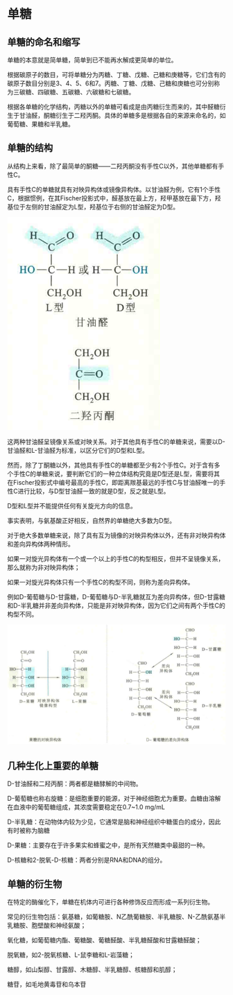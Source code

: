 # 单糖

## 单糖的命名和缩写

单糖的本意就是简单糖，简单到已不能再水解成更简单的单位。

根据碳原子的数目，可将单糖分为丙糖、丁糖、戊糖、己糖和庚糖等，它们含有的碳原子数目分别是3、4、5、6和7。丙糖、丁糖、戊糖、己糖和庚糖也可分别称为三碳糖、四碳糖、五碳糖、六碳糖和七碳糖。

根据各单糖的化学结构，丙糖以外的单糖可看成是由丙糖衍生而来的，其中醛糖衍生于甘油醛，酮糖衍生于二羟丙酮。具体的单糖多是根据各自的来源来命名的，如葡萄糖、果糖和半乳糖。

## 单糖的结构

从结构上来看，除了最简单的酮糖——二羟丙酮没有手性C以外，其他单糖都有手性C。

具有手性C的单糖就具有对映异构体或镜像异构体。以甘油醛为例，它有1个手性C，根据惯例，在其Fischer投影式中，醛基放在最上方，羟甲基放在最下方，羟基位于左侧的甘油醛定为L型，羟基位于右侧的甘油醛定为D型。

![](1.1.png)

这两种甘油醛呈镜像关系或对映关系。对于其他具有手性C的单糖来说，需要以D-甘油醛和L-甘油醛为标准，以区分它们的D型和L型。

然而，除了丁酮糖以外，其他具有手性C的单糖都至少有2个手性C。对于含有多个手性C的单糖来说，要判断它们的一种立体结构究竟是D型还是L型，需要将其在Fischer投影式中编号最高的手性C，即距离羰基最远的手性C与甘油醛唯一的手性C进行比较，与D型甘油醛一致的就是D型，反之就是L型。

D型和L型并不能提供任何有关旋光方向的信息。

事实表明，与氨基酸正好相反，自然界的单糖绝大多数为D型。

对于绝大多数单糖来说，除了具有互为镜像的对映异构体以外，还有非对映异构体和差向异构体两种情形。

如果一对旋光异构体有一个或一个以上的手性C的构型相反，但并不呈镜像关系，那么就称为非对映异构体；

如果一对旋光异构体只有一个手性C的构型不同，则称为差向异构体。

例如D-葡萄糖与D-甘露糖，D-葡萄糖与D-半乳糖就互为差向异构体，但D-甘露糖和D-半乳糖并非差向异构体，只能是非对映异构体，因为它们之间有两个手性C的构型不同。

![](1.2.png)

## 几种生化上重要的单糖

D-甘油醛和二羟丙酮：两者都是糖酵解的中间物。

D-葡萄糖也称右旋糖：是细胞重要的能源，对于神经细胞尤为重要。血糖由溶解在血液中的葡萄糖组成，其浓度需要稳定在0.7~1.0 mg/mL

D-半乳糖：在动物体内较为少见，它通常是脑和神经组织中糖蛋白的成分，因此有时被称为脑糖

D-果糖：主要存在于许多果实和蜂蜜之中，是所有天然糖类中最甜的一种。

D-核糖和2-脱氧-D-核糖：两者分别是RNA和DNA的组分。

## 单糖的衍生物

在特定的酶催化下，单糖在机体内可进行各种修饰反应而形成一系列衍生物。

常见的衍生物包括：氨基糖，如葡糖胺、N乙酰葡糖胺、半乳糖胺、N-乙酰氨基半乳糖胺、胞壁酸和神经氨酸；

氧化糖，如葡萄糖内酯、葡糖酸、葡糖醛酸、半乳糖醛酸和甘露糖醛酸；

脱氧糖，如2-脱氧核糖、L-鼠李糖和L-岩藻糖；

糖醇，如山梨醇、甘露醇、木糖醇、半乳糖醇、核糖醇和肌醇；

糖苷，如毛地黄毒苷和乌本苷